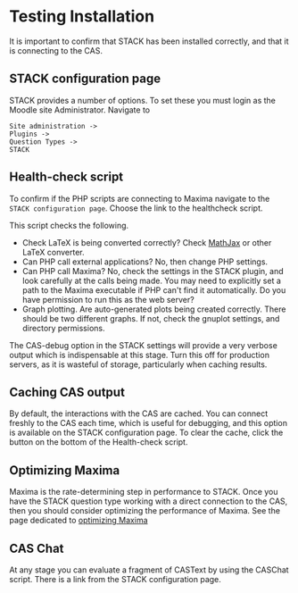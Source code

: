 # Testing Installation

It is important to confirm that STACK has been installed correctly, and that it is connecting to the CAS.

## STACK configuration page

STACK provides a number of options.  To set these you must login as the Moodle site Administrator.  Navigate to 

    Site administration -> 
    Plugins ->
    Question Types ->
    STACK
    
## Health-check script

To confirm if the PHP scripts are connecting to Maxima navigate to the `STACK configuration page`.  Choose the link to the  healthcheck script.

This script checks the following. 

* Check LaTeX is being converted correctly?  Check [MathJax](../Developer/Mathjax.md) or other LaTeX converter.
* Can PHP call external applications?  No, then change PHP settings. 
* Can PHP call Maxima? No, check the settings in the STACK plugin, and look carefully at the calls being made.  You may need to explicitly set a path to the Maxima executable if PHP can't find it automatically. Do you have permission to run this as the web server?
* Graph plotting. Are auto-generated plots being created correctly.  There should be two different graphs.  If not, check the gnuplot settings, and directory permissions.

The CAS-debug option in the STACK settings will provide a very verbose output which is indispensable at this stage.  Turn this off for production servers, as it is wasteful of storage, particularly when caching results.

## Caching CAS output

By default, the interactions with the CAS are cached.  You can  connect freshly to the CAS each time, which is useful for  debugging, and this option is available on the STACK configuration page.  To clear the cache, click the button on the bottom of the Health-check script. 

## Optimizing Maxima 

Maxima is the rate-determining step in performance to STACK.   Once you have the STACK question type working with a direct connection to the CAS, then you should consider optimizing the  performance of Maxima.  See the page dedicated to [optimizing Maxima](../CAS/Optimising_Maxima.md) 

## CAS Chat

At any stage you can evaluate a fragment of CASText by using 
the CASChat script.  There is a link from the  STACK 
configuration page. 
